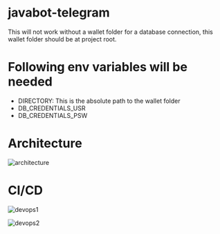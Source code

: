 # javabot-telegram
This will not work without a wallet folder for a database connection, this wallet folder should be at project root.
# Following env variables will be needed
 * DIRECTORY: This is the absolute path to the wallet folder
* DB_CREDENTIALS_USR
* DB_CREDENTIALS_PSW
<h1>Architecture</h1>

![architecture](https://github.com/dodi1408/javabot-telegram/blob/main/architecture.jpg?raw=true)

<h1>CI/CD</h1>

![devops1](https://github.com/dodi1408/javabot-telegram/blob/main/devops1.jpg?raw=true)

![devops2](https://github.com/dodi1408/javabot-telegram/blob/main/devops2.jpg?raw=true)
